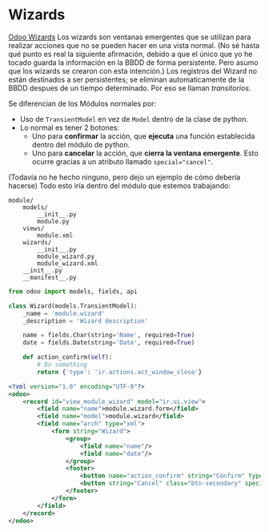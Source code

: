 # Wizards
[Odoo Wizards](https://www.odoo.com/documentation/14.0/developer/tutorials/backend.html#wizards)
Los wizards son ventanas emergentes que se utilizan para realizar acciones que no se pueden hacer en una vista normal.
(No sé hasta qué punto es real la siguiente afirmación, debido a que el único que yo he tocado guarda la información en la BBDD de forma persistente. Pero asumo que los wizards se crearon con esta intención.)
Los registros del Wizard no están destinados a ser persistentes; se eliminan automaticamente de la BBDD despues de un tiempo determinado. Por eso se llaman *transitorios*.

Se diferencian de los Módulos normales por:
* Uso de `TransientModel` en vez de `Model` dentro de la clase de python.
* Lo normal es tener 2 botones:
  * Uno para **confirmar** la acción, que **ejecuta** una función establecida dentro del módulo de python.
  * Uno para **cancelar** la acción, que **cierra la ventana emergente**. Esto ocurre gracias a un atributo llamado `special="cancel"`.

(Todavía no he hecho ninguno, pero dejo un ejemplo de cómo debería hacerse)
Todo esto iría dentro del módulo que estemos trabajando:

```
module/
    models/
        __init__.py
        module.py
    views/
        module.xml
    wizards/
        __init__.py
        module_wizard.py
        module_wizard.xml
    __init__.py
    __manifest__.py
```

```python
from odoo import models, fields, api

class Wizard(models.TransientModel):
    _name = 'module.wizard'
    _description = 'Wizard description'

    name = fields.Char(string='Name', required=True)
    date = fields.Date(string='Date', required=True)

    def action_confirm(self):
        # Do something
        return {'type': 'ir.actions.act_window_close'}
```

```xml
<?xml version="1.0" encoding="UTF-8"?>
<odoo>
    <record id="view_module_wizard" model="ir.ui.view">
        <field name="name">module.wizard.form</field>
        <field name="model">module.wizard</field>
        <field name="arch" type="xml">
            <form string="Wizard">
                <group>
                    <field name="name"/>
                    <field name="date"/>
                </group>
                <footer>
                    <button name="action_confirm" string="Confirm" type="object" class="btn-primary"/>
                    <button string="Cancel" class="btn-secondary" special="cancel"/>
                </footer>
            </form>
        </field>
    </record>
</odoo>
```

